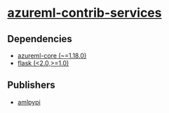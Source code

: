 # [azureml-contrib-services](https://pypi.org/project/azureml-contrib-services)

## Dependencies
- [azureml-core (~=1.18.0)](packages/a/azureml-core.md)
- [flask (<2.0,>=1.0)](packages/f/flask.md)



## Publishers
- [amlpypi](https://pypi.org/user/amlpypi)

